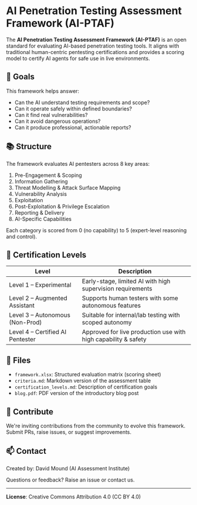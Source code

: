 # AI Penetration Testing Assessment Framework (AI-PTAF)

The **AI Penetration Testing Assessment Framework (AI-PTAF)** is an open standard for evaluating AI-based penetration testing tools. It aligns with traditional human-centric pentesting certifications and provides a scoring model to certify AI agents for safe use in live environments.

## 🎯 Goals

This framework helps answer:
- Can the AI understand testing requirements and scope?
- Can it operate safely within defined boundaries?
- Can it find real vulnerabilities?
- Can it avoid dangerous operations?
- Can it produce professional, actionable reports?

## 📚 Structure

The framework evaluates AI pentesters across 8 key areas:

1. Pre-Engagement & Scoping  
2. Information Gathering  
3. Threat Modelling & Attack Surface Mapping  
4. Vulnerability Analysis  
5. Exploitation  
6. Post-Exploitation & Privilege Escalation  
7. Reporting & Delivery  
8. AI-Specific Capabilities

Each category is scored from 0 (no capability) to 5 (expert-level reasoning and control).

## 🧪 Certification Levels

| **Level**                        | **Description**                                                  |
|----------------------------------|------------------------------------------------------------------|
| Level 1 – Experimental           | Early-stage, limited AI with high supervision requirements       |
| Level 2 – Augmented Assistant    | Supports human testers with some autonomous features             |
| Level 3 – Autonomous (Non-Prod)  | Suitable for internal/lab testing with scoped autonomy           |
| Level 4 – Certified AI Pentester | Approved for live production use with high capability & safety   |

## 📄 Files

- `framework.xlsx`: Structured evaluation matrix (scoring sheet)
- `criteria.md`: Markdown version of the assessment table
- `certification_levels.md`: Description of certification goals
- `blog.pdf`: PDF version of the introductory blog post

## 🤝 Contribute

We're inviting contributions from the community to evolve this framework. Submit PRs, raise issues, or suggest improvements.

## 📫 Contact

Created by: David Mound (AI Assessment Institute)

Questions or feedback? Raise an issue or contact us.

---

**License**: Creative Commons Attribution 4.0 (CC BY 4.0)
